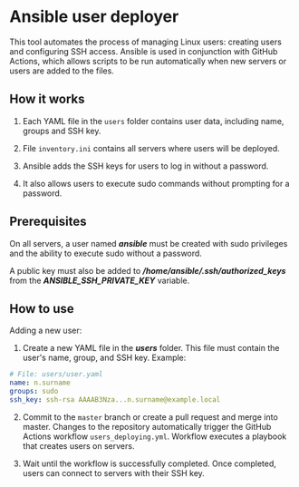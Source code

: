 # Ansible user deployer

This tool automates the process of managing Linux users: creating users and configuring SSH access. Ansible is used in conjunction with GitHub Actions, which allows scripts to be run automatically when new servers or users are added to the files.

## How it works

1) Each YAML file in the `users` folder contains user data, including name, groups and SSH key.
   
2) File `inventory.ini` contains all servers where users will be deployed.

3) Ansible adds the SSH keys for users to log in without a password.

4) It also allows users to execute sudo commands without prompting for a password.

## Prerequisites

On all servers, a user named **_ansible_** must be created with sudo privileges and the ability to execute sudo without a password.

A public key must also be added to **_/home/ansible/.ssh/authorized_keys_** from the **_ANSIBLE_SSH_PRIVATE_KEY_** variable.

## How to use

Adding a new user:

1) Create a new YAML file in the **_users_** folder. This file must contain the user's name, group, and SSH key. Example:

```yaml
# File: users/user.yaml
name: n.surname
groups: sudo
ssh_key: ssh-rsa AAAAB3Nza...n.surname@example.local
```

2) Commit to the `master` branch or create a pull request and merge into master. Changes to the repository automatically trigger the GitHub Actions workflow `users_deploying.yml`. Workflow executes a playbook that creates users on servers.
   
3) Wait until the workflow is successfully completed. Once completed, users can connect to servers with their SSH key.
